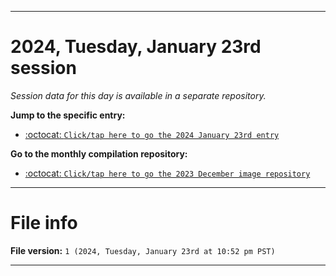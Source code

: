 
***

# 2024, Tuesday, January 23rd session

_Session data for this day is available in a separate repository._

**Jump to the specific entry:**

- [:octocat: `Click/tap here to go the 2024 January 23rd entry`](https://github.com/seanpm2001/SeansLifeArchive_Images_MotorWorld_CarFactory_Y2023_V6/tree/SeansLifeArchive_Images_MotorWorld_CarFactory_Y2023_V6_Main-dev/01_January/23/)

**Go to the monthly compilation repository:**

- [:octocat: `Click/tap here to go the 2023 December image repository`](https://github.com/seanpm2001/SeansLifeArchive_Images_MotorWorld_CarFactory_Y2023_V6/)

***

# File info

**File version:** `1 (2024, Tuesday, January 23rd at 10:52 pm PST)`

***
